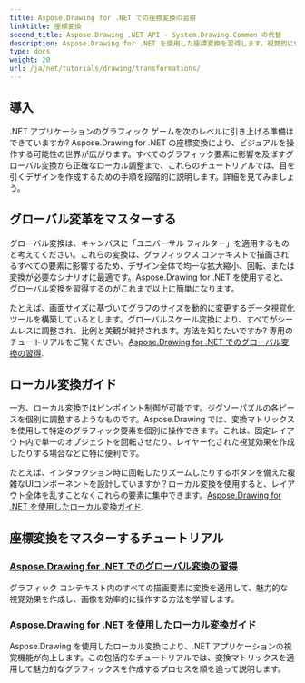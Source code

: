 ```yaml
---
title: Aspose.Drawing for .NET での座標変換の習得
linktitle: 座標変換
second_title: Aspose.Drawing .NET API - System.Drawing.Common の代替
description: Aspose.Drawing for .NET を使用した座標変換を習得します。視覚的に優れたグローバル変換とローカル変換を実装する方法を学びます。
type: docs
weight: 20
url: /ja/net/tutorials/drawing/transformations/
---
```

## 導入

.NET アプリケーションのグラフィック ゲームを次のレベルに引き上げる準備はできていますか? Aspose.Drawing for .NET の座標変換により、ビジュアルを操作する可能性の世界が広がります。すべてのグラフィック要素に影響を及ぼすグローバル変換から正確なローカル調整まで、これらのチュートリアルでは、目を引くデザインを作成するための手順を段階的に説明します。詳細を見てみましょう。

## グローバル変革をマスターする

グローバル変換は、キャンバスに「ユニバーサル フィルター」を適用するものと考えてください。これらの変換は、グラフィックス コンテキストで描画されるすべての要素に影響するため、デザイン全体で均一な拡大縮小、回転、または変換が必要なシナリオに最適です。Aspose.Drawing for .NET を使用すると、グローバル変換を習得するのがこれまで以上に簡単になります。

たとえば、画面サイズに基づいてグラフのサイズを動的に変更するデータ視覚化ツールを構築しているとします。グローバルスケール変換により、すべてがシームレスに調整され、比例と美観が維持されます。方法を知りたいですか? 専用のチュートリアルをご覧ください。[Aspose.Drawing for .NET でのグローバル変換の習得](./mastering-global-transformations/).

## ローカル変換ガイド

一方、ローカル変換ではピンポイント制御が可能です。ジグソーパズルの各ピースを個別に調整するようなものです。Aspose.Drawing では、変換マトリックスを使用して特定のグラフィック要素を個別に操作できます。これは、固定レイアウト内で単一のオブジェクトを回転させたり、レイヤー化された視覚効果を作成したりする場合などに特に便利です。

たとえば、インタラクション時に回転したりズームしたりするボタンを備えた複雑なUIコンポーネントを設計していますか？ローカル変換を使用すると、レイアウト全体を乱すことなくこれらの要素に集中できます。[Aspose.Drawing for .NET を使用したローカル変換ガイド](./guide-to-local-transformation/).

## 座標変換をマスターするチュートリアル
### [Aspose.Drawing for .NET でのグローバル変換の習得](./mastering-global-transformations/)
グラフィック コンテキスト内のすべての描画要素に変換を適用して、魅力的な視覚効果を作成し、画像を効率的に操作する方法を学習します。
### [Aspose.Drawing for .NET を使用したローカル変換ガイド](./guide-to-local-transformation/)
Aspose.Drawing を使用したローカル変換により、.NET アプリケーションの視覚機能が向上します。この包括的なチュートリアルでは、変換マトリックスを適用して魅力的なグラフィックスを作成するプロセスを順を追って説明します。